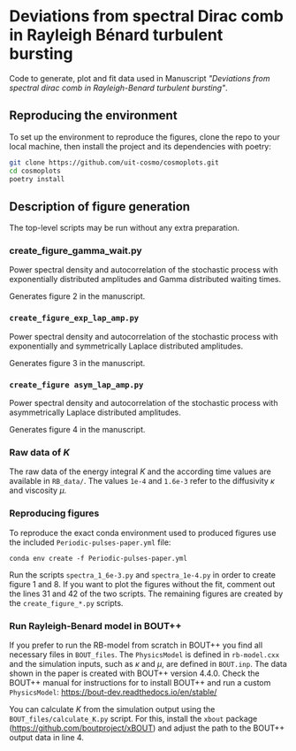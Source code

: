 # Deviations from spectral Dirac comb in Rayleigh Bénard turbulent bursting

Code to generate, plot and fit data used in Manuscript *"Deviations from spectral dirac comb in Rayleigh-Benard turbulent bursting"*.

## Reproducing the environment

To set up the environment to reproduce the figures, clone the repo to your local machine, then install the project and its dependencies with poetry:

```sh
git clone https://github.com/uit-cosmo/cosmoplots.git
cd cosmoplots
poetry install
```

## Description of figure generation

The top-level scripts may be run without any extra preparation.

### create_figure_gamma_wait.py

Power spectral density and autocorrelation of the stochastic process with exponentially distributed amplitudes and Gamma distributed waiting times.

Generates figure 2 in the manuscript.

### `create_figure_exp_lap_amp.py`

Power spectral density and autocorrelation of the stochastic process with exponentially and symmetrically Laplace distributed amplitudes.

Generates figure 3 in the manuscript.

### `create_figure asym_lap_amp.py`

Power spectral density and autocorrelation of the stochastic process with asymmetrically Laplace distributed amplitudes.

Generates figure 4 in the manuscript.

### Raw data of $K$

The raw data of the energy integral $K$ and the according time values are available in `RB_data/`. The values `1e-4` and `1.6e-3` refer to the diffusivity $\kappa$ and viscosity $\mu$.

### Reproducing figures

To reproduce the exact conda environment used to produced figures use the included `Periodic-pulses-paper.yml` file:

```console
conda env create -f Periodic-pulses-paper.yml
```

Run the scripts `spectra_1_6e-3.py` and `spectra_1e-4.py` in order to create figure 1 and 8. If you want to plot the figures without the fit, comment out the lines 31 and 42 of the two scripts. The remaining figures are created by the `create_figure_*.py` scripts.

### Run Rayleigh-Benard model in BOUT++

If you prefer to run the RB-model from scratch in BOUT++ you find all necessary files in `BOUT_files`. The `PhysicsModel` is defined in `rb-model.cxx` and the simulation inputs, such as $\kappa$ and $\mu$, are defined in `BOUT.inp`. The data shown in the paper is created with BOUT++ version 4.4.0. Check the BOUT++ manual for instructions for to install BOUT++ and run a custom `PhysicsModel`: <https://bout-dev.readthedocs.io/en/stable/>

You can calculate $K$ from the simulation output using the `BOUT_files/calculate_K.py` script. For this, install the `xbout` package (<https://github.com/boutproject/xBOUT>) and adjust the path to the BOUT++ output data in line 4.
